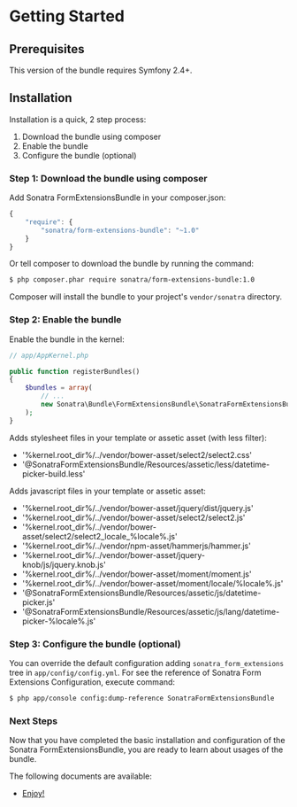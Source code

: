 Getting Started
===============

## Prerequisites

This version of the bundle requires Symfony 2.4+.

## Installation

Installation is a quick, 2 step process:

1. Download the bundle using composer
2. Enable the bundle
3. Configure the bundle (optional)

### Step 1: Download the bundle using composer

Add Sonatra FormExtensionsBundle in your composer.json:

```js
{
    "require": {
        "sonatra/form-extensions-bundle": "~1.0"
    }
}
```

Or tell composer to download the bundle by running the command:

```bash
$ php composer.phar require sonatra/form-extensions-bundle:1.0
```

Composer will install the bundle to your project's `vendor/sonatra` directory. 

### Step 2: Enable the bundle

Enable the bundle in the kernel:

```php
// app/AppKernel.php

public function registerBundles()
{
    $bundles = array(
        // ...
        new Sonatra\Bundle\FormExtensionsBundle\SonatraFormExtensionsBundle(),
    );
}
```

Adds stylesheet files in your template or assetic asset (with less filter):

- '%kernel.root_dir%/../vendor/bower-asset/select2/select2.css'
- '@SonatraFormExtensionsBundle/Resources/assetic/less/datetime-picker-build.less'

Adds javascript files in your template or assetic asset:

- '%kernel.root_dir%/../vendor/bower-asset/jquery/dist/jquery.js'
- '%kernel.root_dir%/../vendor/bower-asset/select2/select2.js'
- '%kernel.root_dir%/../vendor/bower-asset/select2/select2_locale_%locale%.js'
- '%kernel.root_dir%/../vendor/npm-asset/hammerjs/hammer.js'
- '%kernel.root_dir%/../vendor/bower-asset/jquery-knob/js/jquery.knob.js'
- '%kernel.root_dir%/../vendor/bower-asset/moment/moment.js'
- '%kernel.root_dir%/../vendor/bower-asset/moment/locale/%locale%.js'
- '@SonatraFormExtensionsBundle/Resources/assetic/js/datetime-picker.js'
- '@SonatraFormExtensionsBundle/Resources/assetic/js/lang/datetime-picker-%locale%.js'

### Step 3: Configure the bundle (optional)

You can override the default configuration adding `sonatra_form_extensions` tree in `app/config/config.yml`.
For see the reference of Sonatra Form Extensions Configuration, execute command:

```bash
$ php app/console config:dump-reference SonatraFormExtensionsBundle 
```

### Next Steps

Now that you have completed the basic installation and configuration of the
Sonatra FormExtensionsBundle, you are ready to learn about usages of the bundle.

The following documents are available:

- [Enjoy!](usage.md)
